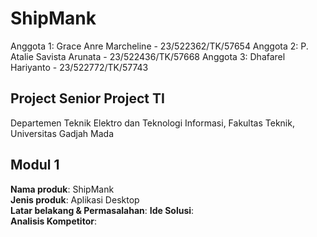 # ShipMank
Anggota 1: Grace Anre Marcheline - 23/522362/TK/57654
Anggota 2: P. Atalie Savista Arunata - 23/522436/TK/57668
Anggota 3: Dhafarel Hariyanto - 23/522772/TK/57743

## Project Senior Project TI
Departemen Teknik Elektro dan Teknologi Informasi, Fakultas Teknik, Universitas Gadjah Mada  

## Modul 1
**Nama produk**: ShipMank  
**Jenis produk**: Aplikasi Desktop  
**Latar belakang & Permasalahan**: 
**Ide Solusi**:  
**Analisis Kompetitor**: 
